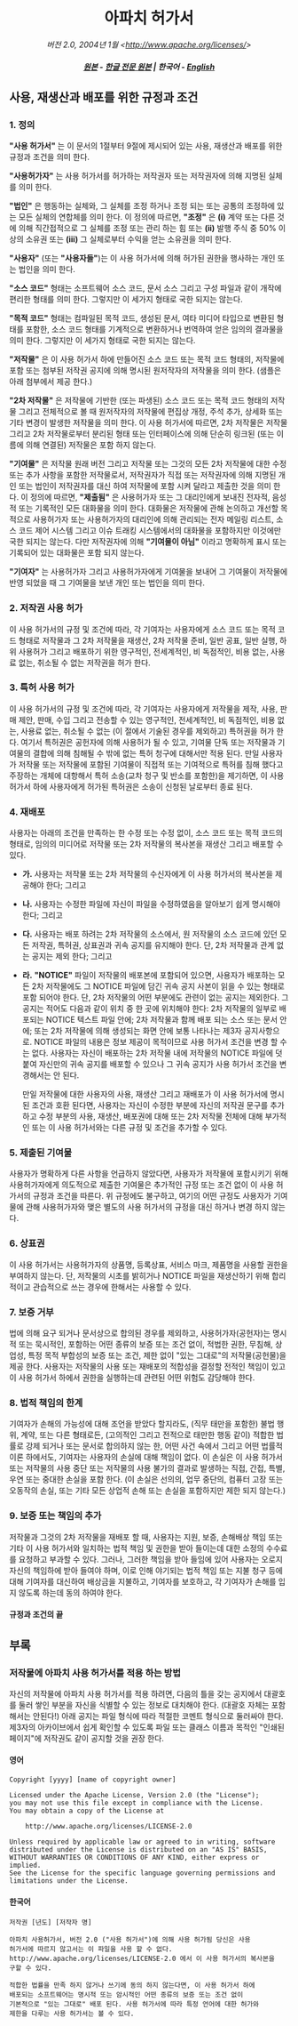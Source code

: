 <div align="center">

# 아파치 허가서

_버전 2.0, 2004년 1월_
_&lt;<http://www.apache.org/licenses/>&gt;_

##### [원본](https://www.apache.org/licenses/LICENSE-2.0.html) - [한글 전문 원본](https://www.oss.kr/oss_guide/show/aa60b243-0719-41ab-bec1-023faa906ee1) | **한국어** - [English](../ENG/Apache_v2.0.md)

</div>

## 사용, 재생산과 배포를 위한 규정과 조건

### 1. 정의

**"사용 허가서"** 는 이 문서의 1절부터 9절에 제시되어 있는 사용, 재생산과 배포를 위한
규정과 조건을 의미 한다.

**"사용허가자"** 는 사용 허가서를 허가하는 저작권자 또는 저작권자에 의해 지명된 실체를
의미 한다.

**"법인"** 은 행동하는 실체와, 그 실체를 조정 하거나 조정 되는 또는 공통의 조정하에 있는
모든 실체의 연합체를 의미 한다. 이 정의에 따르면, **"조정"** 은 **(i)** 계약 또는 다른
것에 의해 직간접적으로 그 실체를 조정 또는 관리 하는 힘 또는 **(ii)** 발행 주식 중 50%
이상의 소유권 또는 **(iii)** 그 실체로부터 수익을 얻는 소유권을 의미 한다.

**"사용자"** (또는 **"사용자들"**)는 이 사용 허가서에 의해 허가된 권한을 행사하는 개인
또는 법인을 의미 한다.

**"소스 코드"** 형태는 소프트웨어 소스 코드, 문서 소스 그리고 구성 파일과 같이 개작에
편리한 형태를 의미 한다. 그렇지만 이 세가지 형태로 국한 되지는 않는다.

**"목적 코드"** 형태는 컴파일된 목적 코드, 생성된 문서, 여타 미디어 타입으로 변환된 형태를
포함한, 소스 코드 형태를 기계적으로 변환하거나 번역하여 얻은 임의의 결과물을 의미 한다.
그렇지만 이 세가지 형태로 국한 되지는 않는다.

**"저작물"** 은 이 사용 허가서 하에 만들어진 소스 코드 또는 목적 코드 형태의, 저작물에 포함
또는 첨부된 저작권 공지에 의해 명시된 원저작자의 저작물을 의미 한다. (샘플은 아래 첨부에서
제공 한다.)

**"2차 저작물"** 은 저작물에 기반한 (또는 파생된) 소스 코드 또는 목적 코드 형태의 저작물
그리고 전체적으로 볼 때 원저작자의 저작물에 편집상 개정, 주석 추가, 상세화 또는 기타 변경이
발생한 저작물을 의미 한다. 이 사용 허가서에 따르면, 2차 저작물은 저작물 그리고 2차 저작물로부터
분리된 형태 또는 인터페이스에 의해 단순히 링크된 (또는 이름에 의해 연결된) 저작물은 포함 하지
않는다.

**"기여물"** 은 저작물 원래 버전 그리고 저작물 또는 그것의 모든 2차 저작물에 대한 수정
또는 추가 사항을 포함한 저작물로서, 저작권자가 직접 또는 저작권자에 의해 지명된 개인 또는
법인이 저작권자를 대신 하여 저작물에 포함 시켜 달라고 제출한 것을 의미 한다. 이 정의에
따르면, **"제출됨"** 은 사용허가자 또는 그 대리인에게 보내진 전자적, 음성적 또는 기록적인
모든 대화물을 의미 한다. 대화물은 저작물에 관해 논의하고 개선할 목적으로 사용허가자 또는
사용허가자의 대리인에 의해 관리되는 전자 메일링 리스트, 소스 코드 제어 시스템 그리고 이슈
트래킹 시스템에서의 대화물을 포함하지만 이것에만 국한 되지는 않는다. 다만 저작권자에 의해
**"기여물이 아님"** 이라고 명확하게 표시 또는 기록되어 있는 대화물은 포함 되지 않는다.

**"기여자"** 는 사용허가자 그리고 사용허가자에게 기여물을 보내어 그 기여물이 저작물에 반영
되었을 때 그 기여물을 보낸 개인 또는 법인을 의미 한다.

### 2. 저작권 사용 허가

이 사용 허가서의 규정 및 조건에 따라, 각 기여자는 사용자에게 소스 코드 또는 목적
코드 형태로 저작물과 그 2차 저작물을 재생산, 2차 저작물 준비, 일반 공표, 일반 실행,
하위 사용허가 그리고 배포하기 위한 영구적인, 전세계적인, 비 독점적인, 비용 없는, 사용료
없는, 취소될 수 없는 저작권을 허가 한다.

### 3. 특허 사용 허가

이 사용 허가서의 규정 및 조건에 따라, 각 기여자는 사용자에게 저작물을 제작, 사용,
판매 제안, 판매, 수입 그리고 전송할 수 있는 영구적인, 전세계적인, 비 독점적인, 비용
없는, 사용료 없는, 취소될 수 없는 (이 절에서 기술된 경우를 제외하고) 특허권을 허가 한다.
여기서 특허권은 공헌자에 의해 사용허가 될 수 있고, 기여물 단독 또는 저작물과 기여물의
결합에 의해 침해될 수 밖에 없는 특허 청구에 대해서만 적용 된다. 만일 사용자가 저작물
또는 저작물에 포함된 기여물이 직접적 또는 기여적으로 특허를 침해 했다고 주장하는 개체에
대항해서 특허 소송(교차 청구 및 반소를 포함한)을 제기하면, 이 사용 허가서 하에 사용자에게
허가된 특허권은 소송이 신청된 날로부터 종료 된다.

### 4. 재배포

사용자는 아래의 조건을 만족하는 한 수정 또는 수정 없이, 소스 코드 또는 목적 코드의 형태로,
임의의 미디어로 저작물 또는 2차 저작물의 복사본을 재생산 그리고 배포할 수 있다.

* **가.** 사용자는 저작물 또는 2차 저작물의 수신자에게 이 사용 허가서의 복사본을 제공해야
한다; 그리고
* **나.** 사용자는 수정한 파일에 자신이 파일을 수정하였음을 알아보기 쉽게 명시해야 한다;
그리고
* **다.** 사용자는 배포 하려는 2차 저작물의 소스에서, 원 저작물의 소스 코드에 있던 모든
저작권, 특허권, 상표권과 귀속 공지를 유지해야 한다. 단, 2차 저작물과 관계 없는 공지는 제외
한다; 그리고
* **라.** **"NOTICE"** 파일이 저작물의 배포본에 포함되어 있으면, 사용자가 배포하는 모든
2차 저작물에도 그 NOTICE 파일에 담긴 귀속 공지 사본이 읽을 수 있는 형태로 포함 되어야 한다.
단, 2차 저작물의 어떤 부분에도 관련이 없는 공지는 제외한다. 그 공지는 적어도 다음과 같이
위치 중 한 곳에 위치해야 한다: 2차 저작물의 일부로 배포되는 NOTICE 텍스트 파일 안에; 2차
저작물과 함께 배포 되는 소스 또는 문서 안에; 또는 2차 저작물에 의해 생성되는 화면 안에
보통 나타나는 제3자 공지사항으로. NOTICE 파일의 내용은 정보 제공이 목적이므로 사용 허가서
조건을 변경 할 수는 없다. 사용자는 자신이 배포하는 2차 저작물 내에 저작물의 NOTICE 파일에
덧붙여 자신만의 귀속 공지를 배포할 수 있으나 그 귀속 공지가 사용 허가서 조건을 변경해서는
안 된다.

   만일 저작물에 대한 사용자의 사용, 재생산 그리고 재배포가 이 사용 허가서에 명시된 조건과
   호환 된다면, 사용자는 자신이 수정한 부분에 자신의 저작권 문구를 추가하고 수정 부분의
   사용, 재생산, 배포권에 대해 또는 2차 저작물 전체에 대해 부가적인 또는 이 사용 허가서와는
   다른 규정 및 조건을 추가할 수 있다.

### 5. 제출된 기여물

사용자가 명확하게 다른 사항을 언급하지 않았다면, 사용자가 저작물에 포함시키기 위해
사용허가자에게 의도적으로 제출한 기여물은 추가적인 규정 또는 조건 없이 이 사용
허가서의 규정과 조건을 따른다. 위 규정에도 불구하고, 여기의 어떤 규정도 사용자가
기여물에 관해 사용허가자와 맺은 별도의 사용 허가서의 규정을 대신 하거나 변경 하지 않는다.

### 6. 상표권

이 사용 허가서는 사용허가자의 상품명, 등록상표, 서비스 마크, 제품명을 사용할
권한을 부여하지 않는다. 단, 저작물의 시초를 밝히거나 NOTICE 파일을 재생산하기
위해 합리적이고 관습적으로 쓰는 경우에 한해서는 사용할 수 있다.

### 7. 보증 거부

법에 의해 요구 되거나 문서상으로 합의된 경우를 제외하고, 사용허가자(공헌자)는 명시적
또는 묵시적인, 포함하는 어떤 종류의 보증 또는 조건 없이, 적법한 권한, 무침해, 상업성,
특정 목적 부합성의 보증 또는 조건, 제한 없이 "있는 그대로"의 저작물(공헌물)을 제공 한다.
사용자는 저작물의 사용 또는 재배포의 적합성을 결정할 전적인 책임이 있고 이 사용 허가서
하에서 권한을 실행하는데 관련된 어떤 위험도 감당해야 한다.

### 8. 법적 책임의 한계

기여자가 손해의 가능성에 대해 조언을 받았다 할지라도, (직무 태만을 포함한) 불법 행위,
계약, 또는 다른 형태로든, (고의적인 그리고 전적으로 태만한 행동 같이) 적합한 법률로
강제 되거나 또는 문서로 합의하지 않는 한, 어떤 사건 속에서 그리고 어떤 법률적 이론
하에서도, 기여자는 사용자의 손실에 대해 책임이 없다. 이 손실은 이 사용 허가서 또는
저작물의 사용 중단 또는 저작물의 사용 불가의 결과로 발생하는 직접, 간접, 특별, 우연
또는 중대한 손실을 포함 한다. (이 손실은 선의의, 업무 중단의, 컴퓨터 고장 또는 오동작의
손실, 또는 기타 모든 상업적 손해 또는 손실을 포함하지만 제한 되지 않는다.)

### 9. 보증 또는 책임의 추가

저작물과 그것의 2차 저작물을 재배포 할 때, 사용자는 지원, 보증, 손해배상 책임 또는
기타 이 사용 허가서와 일치하는 법적 책임 및 권한을 받아 들이는데 대한 소정의 수수료를
요청하고 부과할 수 있다. 그러나, 그러한 책임을 받아 들임에 있어 사용자는 오로지 자신의
책임하에 받아 들여야 하며, 이로 인해 야기되는 법적 책임 또는 지불 청구 등에 대해
기여자를 대신하여 배상금을 지불하고, 기여자를 보호하고, 각 기여자가 손해를 입지 않도록
하는데 동의 하여야 한다.

#### 규정과 조건의 끝

## 부록
### 저작물에 아파치 사용 허가서를 적용 하는 방법

자신의 저작물에 아파치 사용 허가서를 적용 하려면, 다음의 틀을 갖는 공지에서 대괄호를
둘러 쌓인 부분을 자신을 식별할 수 있는 정보로 대치해야 한다. (대괄호 자체는 포함해서는
안된다!) 아래 공지는 파일 형식에 따라 적절한 코멘트 형식으로 둘러싸야 한다. 제3자의
아카이브에서 쉽게 확인할 수 있도록 파일 또는 클래스 이름과 목적인 "인쇄된 페이지"에
저작권도 같이 공지할 것을 권장 한다.

#### 영어
```LICENSE
Copyright [yyyy] [name of copyright owner]

Licensed under the Apache License, Version 2.0 (the "License");
you may not use this file except in compliance with the License.
You may obtain a copy of the License at

    http://www.apache.org/licenses/LICENSE-2.0

Unless required by applicable law or agreed to in writing, software
distributed under the License is distributed on an "AS IS" BASIS,
WITHOUT WARRANTIES OR CONDITIONS OF ANY KIND, either express or implied.
See the License for the specific language governing permissions and
limitations under the License.
```

#### 한국어
```LICENSE
저작권 [년도] [저작자 명]

아파치 사용허가서, 버전 2.0 ("사용 허가서")에 의해 사용 허가됨 당신은 사용
허가서에 따르지 않고서는 이 파일을 사용 할 수 없다.
http://www.apache.org/licenses/LICENSE-2.0 에서 이 사용 허가서의 복사본을
구할 수 있다.

적합한 법률을 만족 하지 않거나 쓰기에 동의 하지 않는다면, 이 사용 허가서 하에
배포되는 소프트웨어는 명시적 또는 암시적인 어떤 종류의 보증 또는 조건 없이
기본적으로 "있는 그대로" 배포 된다. 사용 허가서에 따라 특정 언어에 대한 허가와
제한을 다루는 사용 허가서는 볼 수 있다.
```